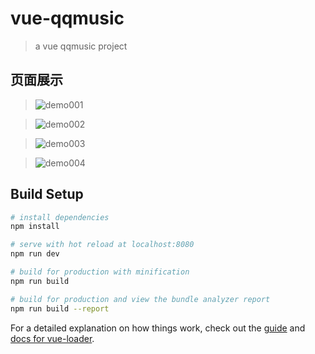 # vue-qqmusic

> a vue qqmusic project

## 页面展示

>![demo001](./demo/demo1.gif)

>![demo002](./demo/demo2.gif)

>![demo003](./demo/demo3.gif)

>![demo004](./demo/demo4.gif)

## Build Setup

``` bash
# install dependencies
npm install

# serve with hot reload at localhost:8080
npm run dev

# build for production with minification
npm run build

# build for production and view the bundle analyzer report
npm run build --report
```

For a detailed explanation on how things work, check out the [guide](http://vuejs-templates.github.io/webpack/) and [docs for vue-loader](http://vuejs.github.io/vue-loader).

